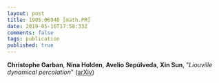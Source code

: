 ```yaml
---
layout: post
title: 1905.06940 [math.PR]
date: 2019-05-16T17:58:33Z
comments: false
tags: publication
published: true
---
```


<b>Christophe Garban</b>, <b>Nina Holden</b>, <b>Avelio Sepúlveda</b>, <b>Xin Sun</b>, "<i>Liouville dynamical percolation</i>" ([arXiv](http://arxiv.org/abs/1905.06940v1))
